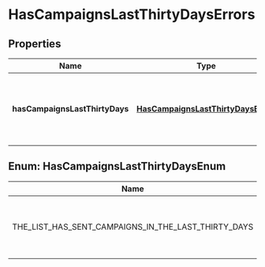 

# HasCampaignsLastThirtyDaysErrors


## Properties

| Name | Type | Description | Notes |
|------------ | ------------- | ------------- | -------------|
|**hasCampaignsLastThirtyDays** | [**HasCampaignsLastThirtyDaysEnum**](#HasCampaignsLastThirtyDaysEnum) | Occurs when a list has campaigns sent in the last thirty days |  [optional] |



## Enum: HasCampaignsLastThirtyDaysEnum

| Name | Value |
|---- | -----|
| THE_LIST_HAS_SENT_CAMPAIGNS_IN_THE_LAST_THIRTY_DAYS | &quot;The list has sent campaigns in the last thirty days&quot; |



